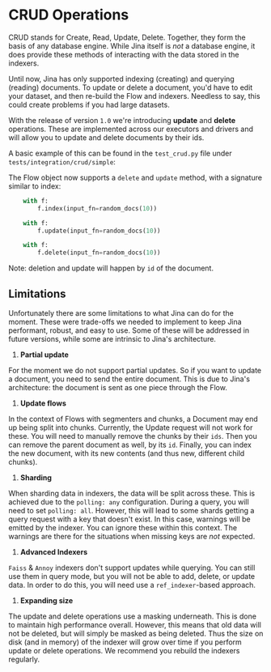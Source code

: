 # CRUD Operations

CRUD stands for Create, Read, Update, Delete. Together, they form the basis of any database engine. While Jina itself is *not* a database engine, it does provide these methods of interacting with the data stored in the indexers.

Until now, Jina has only supported indexing (creating) and querying (reading) documents. To update or delete a document, you'd have to edit your dataset, and then re-build the Flow and indexers. Needless to say, this could create problems if you had large datasets.

With the release of version `1.0` we're introducing **update** and **delete** operations. These are implemented across our executors and drivers and will allow you to update and delete documents by their ids. 

A basic example of this can be found in the `test_crud.py` file under `tests/integration/crud/simple`:

The Flow object now supports a `delete` and `update` method, with a signature similar to index:

```python
    with f:
        f.index(input_fn=random_docs(10))

    with f:
        f.update(input_fn=random_docs(10))

    with f:
        f.delete(input_fn=random_docs(10))
```

Note: deletion and update will happen by `id` of the document.

## Limitations

Unfortunately there are some limitations to what Jina can do for the moment. These were trade-offs we needed to implement to keep Jina performant, robust, and easy to use. Some of these will be addressed in future versions, while some are intrinsic to Jina's architecture.

1. **Partial update**

For the moment we do not support partial updates. So if you want to update a document, you need to send the entire document. This is due to Jina's architecture: the document is sent as one piece through the Flow.

1. **Update flows**

In the context of Flows with segmenters and chunks, a Document may end up being split into chunks. Currently, the Update request will not work for these. You will need to manually remove the chunks by their `ids`. Then you can remove the parent document as well, by its `id`. Finally, you can index the new document, with its new contents (and thus new, different child chunks).

1. **Sharding**

When sharding data in indexers, the data will be split across these. This is achieved due to the `polling: any` configuration. During a query, you will need to set `polling: all`. However, this will lead to some shards getting a query request with a key that doesn't exist. In this case, warnings will be emitted by the indexer. You can ignore these within this context. The warnings are there for the situations when missing keys are *not* expected.

1. **Advanced Indexers**

`Faiss` & `Annoy` indexers don't support updates while querying. You can still use them in query mode, but you will not be able to add, delete, or update data. In order to do this, you will need use a `ref_indexer`-based approach.

[comment]: <> (# TODO add example)

1. **Expanding size**
   
The update and delete operations use a masking underneath. This is done to maintain high performance overall. However, this means that old data will not be deleted, but will simply be masked as being deleted. Thus the size on disk (and in memory) of the indexer will grow over time if you perform update or delete operations. We recommend you rebuild the indexers regularly. 

